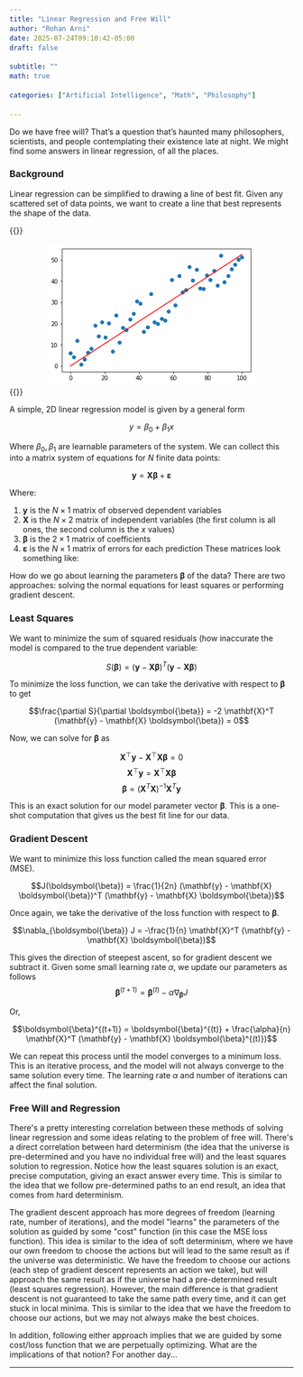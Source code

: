 ```yaml
---
title: "Linear Regression and Free Will"
author: "Rohan Arni"
date: 2025-07-24T09:10:42-05:00
draft: false

subtitle: ""
math: true

categories: ["Artificial Intelligence", "Math", "Philosophy"] 

---
```


Do we have free will? That’s a question that’s haunted many philosophers, scientists, and people contemplating their existence late at night. We might find some answers in linear regression, of all the places.

### Background
Linear regression can be simplified to drawing a line of best fit. Given any scattered set of data points, we want to create a line that best represents the shape of the data.

{{<rawhtml>}}<center> <img src="images/linear_regression_example.png" alt="Linear Regression" /> </center> {{</rawhtml>}}



A simple, 2D linear regression model is given by a general form

$$y = \beta_0 + \beta_1 x$$

  
Where $\beta_0, \beta_1$ are learnable parameters of the system. We can collect this into a matrix system of equations for $N$ finite data points:


  $$\mathbf{y} = \mathbf{X}\boldsymbol{\beta} + \boldsymbol{\varepsilon}$$


Where:
1. $\mathbf{y}$ is the $N\times 1$ matrix of observed dependent variables
2. $\mathbf{X}$ is the $N \times 2$ matrix of independent variables (the first column is all ones, the second column is the $x$ values)
3. $\boldsymbol{\beta}$ is the $2 \times 1$ matrix of coefficients
4. $\boldsymbol{\varepsilon}$ is the $N \times 1$ matrix of errors for each prediction
These matrices look something like:

  
How do we go about learning the parameters $\boldsymbol{\beta}$ of the data? There are two approaches: solving the normal equations for least squares or performing gradient descent.

### Least Squares
We want to minimize the sum of squared residuals (how inaccurate the model is compared to the true dependent variable:

  $$S(\boldsymbol{\beta}) = (\mathbf{y} - \mathbf{X} \boldsymbol{\beta})^T (\mathbf{y} - \mathbf{X} \boldsymbol{\beta})$$


To minimize the loss function, we can take the derivative with respect to $\boldsymbol{\beta}$ to get

  $$\frac{\partial S}{\partial \boldsymbol{\beta}} = -2 \mathbf{X}^T (\mathbf{y} - \mathbf{X} \boldsymbol{\beta}) = 0$$


Now, we can solve for $\boldsymbol{\beta}$ as

  $$\mathbf{X}^\top \mathbf{y} - \mathbf{X}^{\top} \mathbf{X} \boldsymbol{\beta} = 0 $$$$
\mathbf{X}^\top \mathbf{y} = \mathbf{X}^{\top} \mathbf{X} \boldsymbol{\beta} $$$$
\boldsymbol{\beta} = (\mathbf{X}^T \mathbf{X})^{-1} \mathbf{X}^T \mathbf{y}$$

This is an exact solution for our model parameter vector $\boldsymbol{\beta}$. This is a one-shot computation that gives us the best fit line for our data.

### Gradient Descent
We want to minimize this loss function called the mean squared error (MSE).


  $$J(\boldsymbol{\beta}) = \frac{1}{2n} (\mathbf{y} - \mathbf{X} \boldsymbol{\beta})^T (\mathbf{y} - \mathbf{X} \boldsymbol{\beta})$$

  
Once again, we take the derivative of the loss function with respect to $\boldsymbol{\beta}$.
 

  $$\nabla_{\boldsymbol{\beta}} J = -\frac{1}{n} \mathbf{X}^T (\mathbf{y} - \mathbf{X} \boldsymbol{\beta})$$

This gives the direction of steepest ascent, so for gradient descent we subtract it. Given some small learning rate $\alpha$, we update our parameters as follows
    $$\boldsymbol{\beta}^{(t+1)} = \boldsymbol{\beta}^{(t)} - \alpha \nabla_{\boldsymbol{\beta}} J$$




Or,

  $$\boldsymbol{\beta}^{(t+1)} = \boldsymbol{\beta}^{(t)} + \frac{\alpha}{n} \mathbf{X}^T (\mathbf{y} - \mathbf{X} \boldsymbol{\beta}^{(t)})$$

  
We can repeat this process until the model converges to a minimum loss. This is an iterative process, and the model will not always converge to the same solution every time. The learning rate $\alpha$ and number of iterations can affect the final solution.
 
### Free Will and Regression
There's a pretty interesting correlation between these methods of solving linear regression and some ideas relating to the problem of free will. There's a direct correlation between hard determinism (the idea that the universe is pre-determined and you have no individual free will) and the least squares solution to regression. Notice how the least squares solution is an exact, precise computation, giving an exact answer every time. This is  similar to the idea that we follow pre-determined paths to an end result, an idea that comes from hard determinism.

The gradient descent approach has more degrees of freedom (learning rate, number of iterations), and the model "learns" the parameters of the solution as guided by some "cost" function (in this case the MSE loss function). This idea is similar to the idea of soft determinism, where we have our own freedom to choose the actions but will lead to the same result as if the universe was deterministic. We have the freedom to choose our actions (each step of gradient descent represents an action we take), but will approach the same result as if the universe had a pre-determined result (least squares regression). However, the main difference is that gradient descent is not guaranteed to take the same path every time, and it can get stuck in local minima. This is similar to the idea that we have the freedom to choose our actions, but we may not always make the best choices.

In addition, following either approach implies that we are guided by some cost/loss function that we are perpetually optimizing. What are the implications of that notion? For another day...


---